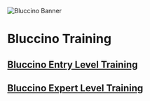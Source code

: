 ![Bluccino Banner](https://user-images.githubusercontent.com/17394277/160484048-d023032f-727b-4825-9989-7d537f4d7940.png)

# Bluccino Training

## [Bluccino Entry Level Training](https://github.com/bluccino/training/wiki)
## [Bluccino Expert Level Training](https://github.com/bluccino/training/wiki)
